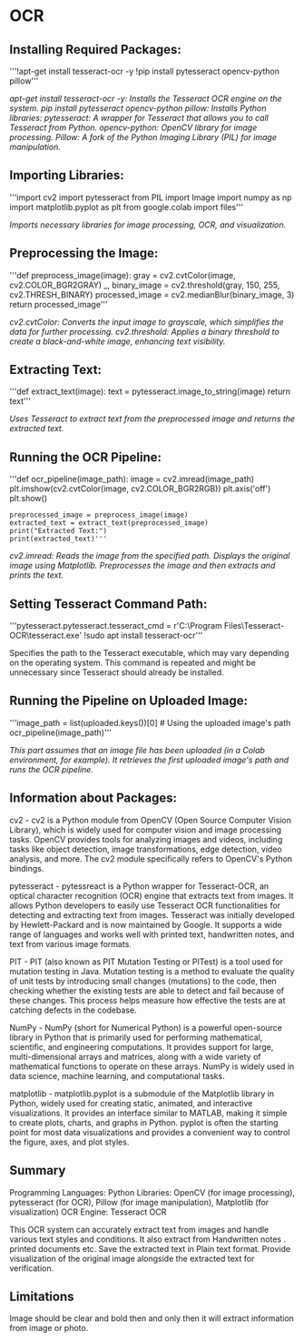 # OCR

## Installing Required Packages:
'''!apt-get install tesseract-ocr -y
!pip install pytesseract opencv-python pillow'''

_apt-get install tesseract-ocr -y: Installs the Tesseract OCR engine on the system.
pip install pytesseract opencv-python pillow: Installs Python libraries:
pytesseract: A wrapper for Tesseract that allows you to call Tesseract from Python.
opencv-python: OpenCV library for image processing.
Pillow: A fork of the Python Imaging Library (PIL) for image manipulation._

## Importing Libraries:

'''import cv2
import pytesseract
from PIL import Image
import numpy as np
import matplotlib.pyplot as plt
from google.colab import files'''

_Imports necessary libraries for image processing, OCR, and visualization._

## Preprocessing the Image:

'''def preprocess_image(image):
    gray = cv2.cvtColor(image, cv2.COLOR_BGR2GRAY)
    _, binary_image = cv2.threshold(gray, 150, 255, cv2.THRESH_BINARY)
    processed_image = cv2.medianBlur(binary_image, 3)
    return processed_image'''

_cv2.cvtColor: Converts the input image to grayscale, which simplifies the data for further processing._
_cv2.threshold: Applies a binary threshold to create a black-and-white image, enhancing text visibility._

## Extracting Text:

'''def extract_text(image):
    text = pytesseract.image_to_string(image)
    return text'''
    
_Uses Tesseract to extract text from the preprocessed image and returns the extracted text._

## Running the OCR Pipeline:

'''def ocr_pipeline(image_path):
    image = cv2.imread(image_path)
    plt.imshow(cv2.cvtColor(image, cv2.COLOR_BGR2RGB))
    plt.axis('off')
    plt.show()
    
    preprocessed_image = preprocess_image(image)
    extracted_text = extract_text(preprocessed_image)
    print("Extracted Text:")
    print(extracted_text)'''

_cv2.imread: Reads the image from the specified path.
Displays the original image using Matplotlib.
Preprocesses the image and then extracts and prints the text._

## Setting Tesseract Command Path:
    
'''pytesseract.pytesseract.tesseract_cmd = r'C:\Program Files\Tesseract-OCR\tesseract.exe'
!sudo apt install tesseract-ocr'''

Specifies the path to the Tesseract executable, which may vary depending on the operating system.
This command is repeated and might be unnecessary since Tesseract should already be installed.

## Running the Pipeline on Uploaded Image:

'''image_path = list(uploaded.keys())[0]  # Using the uploaded image's path
ocr_pipeline(image_path)'''

_This part assumes that an image file has been uploaded (in a Colab environment, for example). It retrieves the first uploaded image's path and runs the OCR pipeline._


## Information about Packages:

cv2 - cv2 is a Python module from OpenCV (Open Source Computer Vision Library), which is widely used for computer vision and image processing tasks. OpenCV provides tools for analyzing images and videos, including tasks like object detection, image transformations, edge detection, video analysis, and more. The cv2 module specifically refers to OpenCV's Python bindings.

pytesseract - pytessreact is a Python wrapper for Tesseract-OCR, an optical character recognition (OCR) engine that extracts text from images. It allows Python developers to easily use Tesseract OCR functionalities for detecting and extracting text from images.
Tesseract was initially developed by Hewlett-Packard and is now maintained by Google. It supports a wide range of languages and works well with printed text, handwritten notes, and text from various image formats.

PIT - PIT (also known as PIT Mutation Testing or PITest) is a tool used for mutation testing in Java. Mutation testing is a method to evaluate the quality of unit tests by introducing small changes (mutations) to the code, then checking whether the existing tests are able to detect and fail because of these changes. This process helps measure how effective the tests are at catching defects in the codebase.

NumPy - NumPy (short for Numerical Python) is a powerful open-source library in Python that is primarily used for performing mathematical, scientific, and engineering computations. It provides support for large, multi-dimensional arrays and matrices, along with a wide variety of mathematical functions to operate on these arrays. NumPy is widely used in data science, machine learning, and computational tasks.

matplotlib - matplotlib.pyplot is a submodule of the Matplotlib library in Python, widely used for creating static, animated, and interactive visualizations. It provides an interface similar to MATLAB, making it simple to create plots, charts, and graphs in Python. pyplot is often the starting point for most data visualizations and provides a convenient way to control the figure, axes, and plot styles.


## Summary 

Programming Languages: Python
Libraries: OpenCV (for image processing), pytesseract (for OCR), Pillow (for image manipulation), Matplotlib (for visualization)
OCR Engine: Tesseract OCR

This OCR system can accurately extract text from images and handle various text styles and conditions.
It also extract from Handwritten notes . printed documents etc.
Save the extracted text in Plain text format.
Provide visualization of the original image alongside the extracted text for verification.

## Limitations 
Image should be clear and bold then and only then it will extract information from image or photo.


